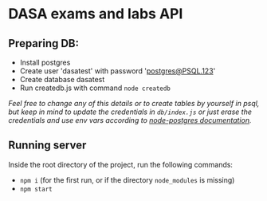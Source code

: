 # DASA exams and labs API

## Preparing DB:
- Install postgres
- Create user 'dasatest' with password 'postgres@PSQL.123'
- Create database dasatest
- Run createdb.js with command `node createdb`

_Feel free to change any of this details or to create tables by yourself in psql, but keep in mind to update the credentials in `db/index.js` or just erase the credentials and use env vars according to [node-postgres documentation](https://node-postgres.com/features/connecting)._

## Running server
Inside the root directory of the project, run the following commands:
- `npm i` (for the first run, or if the directory `node_modules` is missing)
- `npm start`